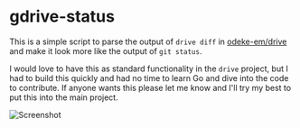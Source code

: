 # gdrive-status

This is a simple script to parse the output of `drive diff` in [odeke-em/drive](https://github.com/odeke-em/drive) and make it look more like the output of `git status`. 

I would love to have this as standard functionality in the `drive` project, but I had to build this quickly and had no time to learn Go and dive into the code to contribute. If anyone wants this please let me know and I'll try my best to put this into the main project.

![Screenshot](https://i.imgur.com/4tzkczb.png)
